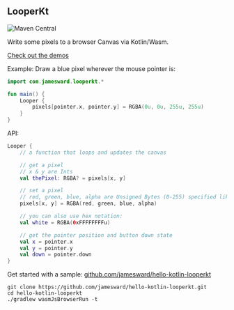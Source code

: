 LooperKt
-----------------

![Maven Central](https://img.shields.io/maven-central/v/com.jamesward/looperkt)

Write some pixels to a browser Canvas via Kotlin/Wasm.

[Check out the demos](https://jamesward.github.io/looperkt-demos/)

Example: Draw a blue pixel wherever the mouse pointer is:
```kotlin
import com.jamesward.looperkt.*

fun main() {
    Looper {
        pixels[pointer.x, pointer.y] = RGBA(0u, 0u, 255u, 255u)
    }
}
```

API:
```kotlin
Looper {
    // a function that loops and updates the canvas

    // get a pixel
    // x & y are Ints
    val thePixel: RGBA? = pixels[x, y]

    // set a pixel
    // red, green, blue, alpha are Unsigned Bytes (0-255) specified like `255u`
    pixels[x, y] = RGBA(red, green, blue, alpha)

    // you can also use hex notation:
    val white = RGBA(0xFFFFFFFFu)

    // get the pointer position and button down state
    val x = pointer.x
    val y = pointer.y
    val down = pointer.down
}
```

Get started with a sample: [github.com/jamesward/hello-kotlin-looperkt](https://github.com/jamesward/hello-kotlin-looperkt)

```shell
git clone https://github.com/jamesward/hello-kotlin-looperkt.git
cd hello-kotlin-looperkt
./gradlew wasmJsBrowserRun -t
```